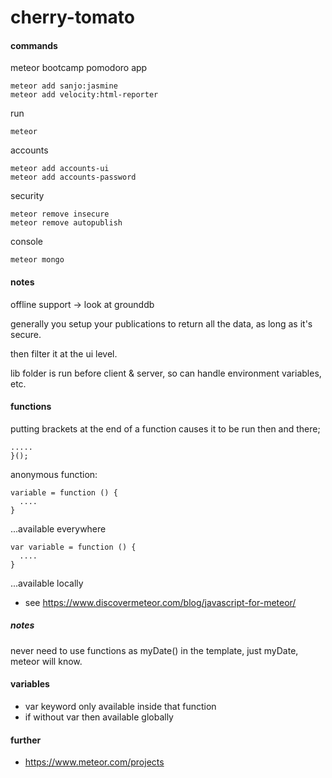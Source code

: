 cherry-tomato
=============

#### commands

meteor bootcamp pomodoro app

    meteor add sanjo:jasmine
    meteor add velocity:html-reporter

run

    meteor

accounts

    meteor add accounts-ui
    meteor add accounts-password

security

    meteor remove insecure
    meteor remove autopublish

console

    meteor mongo

#### notes

offline support -> look at grounddb

generally you setup your publications to return all the data, as long as it's secure.

then filter it at the ui level.

lib folder is run before client & server, so can handle environment variables, etc.

#### functions

putting brackets at the end of a function causes it to be run then and there;

    .....
    }();

anonymous function:

    variable = function () {
      ....
    }

...available everywhere

    var variable = function () {
      ....
    }

...available locally

* see https://www.discovermeteor.com/blog/javascript-for-meteor/

##### notes

never need to use functions as myDate() in the template, just myDate, meteor will know.

#### variables

* var keyword only available inside that function
* if without var then available globally

#### further

* https://www.meteor.com/projects
